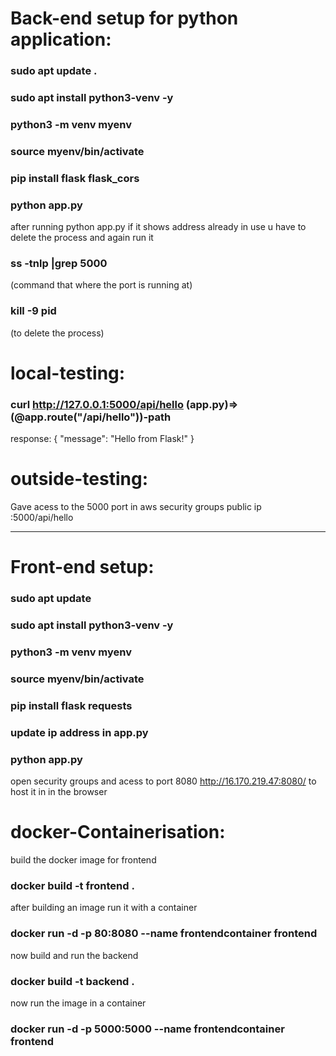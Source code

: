 # Back-end setup for python application:

### sudo apt update .
### sudo apt install python3-venv -y
### python3 -m venv myenv
### source myenv/bin/activate
### pip install flask flask_cors
### python app.py
after running python app.py if it shows address already in use u have to delete the process and again run it 
### ss -tnlp |grep 5000 
(command that where the port is running at)
### kill -9 pid 
(to delete the process)
# local-testing:
### curl http://127.0.0.1:5000/api/hello    (app.py)=> (@app.route("/api/hello"))-path 
response:
{
  "message": "Hello from Flask!"
}
# outside-testing:
Gave acess to the 5000 port in aws security groups
public ip :5000/api/hello




---------------------------------------------------------------------------------------
# Front-end setup:

### sudo apt update
### sudo apt install python3-venv -y
### python3 -m venv myenv
### source myenv/bin/activate 
### pip install flask requests
### update ip address in app.py
### python app.py
 open security groups and acess to port 8080
http://16.170.219.47:8080/ to host it in in the browser


# docker-Containerisation:
build the docker image for frontend
### docker build -t frontend .
after building an image run it with a container
###  docker run -d -p 80:8080 --name frontendcontainer frontend

now build and run the  backend
### docker build -t backend .
now run the image in a container
###  docker run -d -p 5000:5000 --name frontendcontainer frontend









